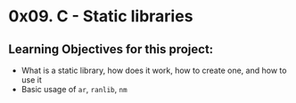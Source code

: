 # 0x09. C - Static libraries

## Learning Objectives for this project:
- What is a static library, how does it work, how to create one, and how to use it
- Basic usage of `ar`, `ranlib`, `nm`


